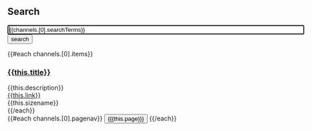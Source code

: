## Search

<form class="input-group" name="searchform" action="/apps/search/">
<input type="text" value="{{channels.[0].searchTerms}}" name="query" id="query" class="form-control" size="80" maxlength="100" autofocus="autofocus" onFocus="this.select()" onClick="document.getElementById('startRecord').value=0;document.getElementById('query').value='';"/>
<input type="hidden" name="startRecord" id="startRecord" value="0"/>
<span class="input-group-btn">
<button id="search" type="submit" class="btn btn-default">search</button>
</span>
</form>

{{#each channels.[0].items}}
<div class="panel panel-default">
  <div class="panel-heading">
    <h3 class="panel-title"><a href="{{this.link}}" target="_blank">{{this.title}}</a></h3>
  </div>
  <div class="panel-body">
    {{this.description}}
  </div>
  <div class="panel-footer">
    <a href="{{this.link}}" target="_blank">{{this.link}}</a><br>{{this.sizename}}
  </div>
</div>
{{/each}}

<div class="btn-group" role="group" aria-label="pagination">
{{#each channels.[0].pagenav}}
  <button type="button" class="btn btn-{{#if this.same}}success{{else}}default{{/if}} btn-xs" onClick="document.getElementById('startRecord').value={{this.startRecord}}; document.searchform.submit();">{{{this.page}}}</button>
{{/each}}
</div>
